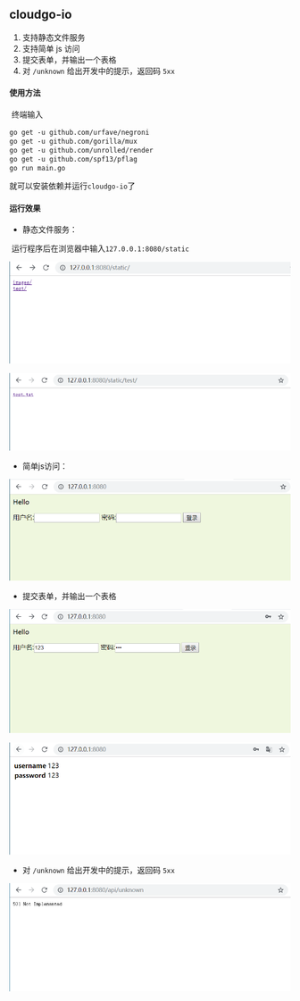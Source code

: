 ## cloudgo-io

1. 支持静态文件服务
2. 支持简单 js 访问
3. 提交表单，并输出一个表格
4. 对 `/unknown` 给出开发中的提示，返回码 `5xx`

#### 使用方法

​	终端输入

```
go get -u github.com/urfave/negroni
go get -u github.com/gorilla/mux
go get -u github.com/unrolled/render
go get -u github.com/spf13/pflag
go run main.go
```

就可以安装依赖并运行`cloudgo-io`了

#### 运行效果

- 静态文件服务：

​		运行程序后在浏览器中输入`127.0.0.1:8080/static`

![](./image/捕获2.PNG)

![](./image/捕获.PNG)

- 简单js访问：

![](./image/捕获3.PNG)

- 提交表单，并输出一个表格

![](./image/捕获5.PNG)

![](./image/捕获4.PNG)

- 对 `/unknown` 给出开发中的提示，返回码 `5xx`

![](./image/捕获6.PNG)